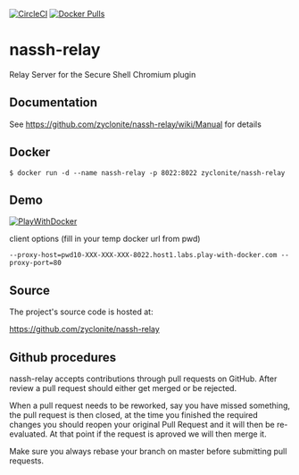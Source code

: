 [![CircleCI](https://circleci.com/gh/zyclonite/nassh-relay.svg?style=svg)](https://circleci.com/gh/zyclonite/nassh-relay)
[![Docker Pulls](https://badgen.net/docker/pulls/zyclonite/nassh-relay)](https://hub.docker.com/r/zyclonite/nassh-relay)

# nassh-relay

Relay Server for the Secure Shell Chromium plugin

## Documentation

See https://github.com/zyclonite/nassh-relay/wiki/Manual for details

## Docker

```
$ docker run -d --name nassh-relay -p 8022:8022 zyclonite/nassh-relay
```

## Demo

[![PlayWithDocker](https://github.com/play-with-docker/stacks/raw/cff22438cb4195ace27f9b15784bbb497047afa7/assets/images/button.png)](http://play-with-docker.com?stack=https://gist.githubusercontent.com/zyclonite/2351c74e618382486855683b8ff749e6/raw/5200ea23f0448333f8a71907fce8f1391d7f5547/nassh-stack.yml)

client options (fill in your temp docker url from pwd)
```
--proxy-host=pwd10-XXX-XXX-XXX-8022.host1.labs.play-with-docker.com --proxy-port=80
```

## Source

The project's source code is hosted at:

https://github.com/zyclonite/nassh-relay

## Github procedures

nassh-relay accepts contributions through pull requests on GitHub. After review a pull
request should either get merged or be rejected.

When a pull request needs to be reworked, say you have missed something, the pull
request is then closed, at the time you finished the required changes you should
reopen your original Pull Request and it will then be re-evaluated. At that point if
the request is aproved we will then merge it.

Make sure you always rebase your branch on master before submitting pull requests.
